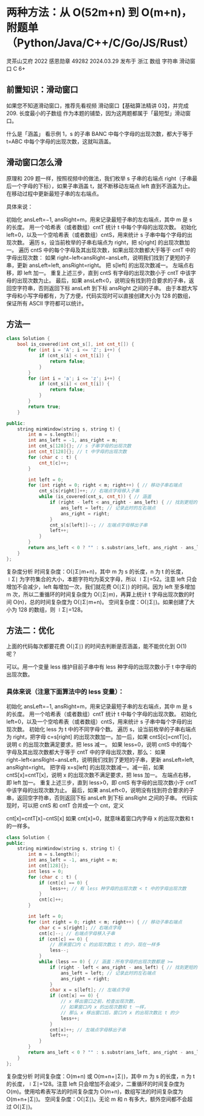 # 两种方法：从 O(52m+n) 到 O(m+n)，附题单（Python/Java/C++/C/Go/JS/Rust）

灵茶山艾府
2022 感恩勋章
49282
2024.03.29
发布于 浙江
数组
字符串
滑动窗口
C
6+
## 前置知识：滑动窗口
如果您不知道滑动窗口，推荐先看视频 滑动窗口【基础算法精讲 03】，并完成 209. 长度最小的子数组 作为本题的铺垫，因为这两题都属于「最短型」滑动窗口。

什么是「涵盖」
看示例 1，s 的子串 BANC 中每个字母的出现次数，都大于等于 t=ABC 中每个字母的出现次数，这就叫涵盖。

## 滑动窗口怎么滑
原理和 209 题一样，按照视频中的做法，我们枚举 s 子串的右端点 right（子串最后一个字母的下标），如果子串涵盖 t，就不断移动左端点 left 直到不涵盖为止。在移动过程中更新最短子串的左右端点。

具体来说：

初始化 ansLeft=−1, ansRight=m，用来记录最短子串的左右端点，其中 m 是 s 的长度。
用一个哈希表（或者数组）cntT 统计 t 中每个字母的出现次数。
初始化 left=0，以及一个空哈希表（或者数组）cntS，用来统计 s 子串中每个字母的出现次数。
遍历 s，设当前枚举的子串右端点为 right，把 s[right] 的出现次数加一。
遍历 cntS 中的每个字母及其出现次数，如果出现次数都大于等于 cntT 中的字母出现次数：
如果 right−left<ansRight−ansLeft，说明我们找到了更短的子串，更新 ansLeft=left, ansRight=right。
把 s[left] 的出现次数减一。
左端点右移，即 left 加一。
重复上述三步，直到 cntS 有字母的出现次数小于 cntT 中该字母的出现次数为止。
最后，如果 ansLeft<0，说明没有找到符合要求的子串，返回空字符串，否则返回下标 ansLeft 到下标 ansRight 之间的子串。
由于本题大写字母和小写字母都有，为了方便，代码实现时可以直接创建大小为 128 的数组，保证所有 ASCII 字符都可以统计。

## 方法一
```cpp
class Solution {
    bool is_covered(int cnt_s[], int cnt_t[]) {
        for (int i = 'A'; i <= 'Z'; i++) {
            if (cnt_s[i] < cnt_t[i]) {
                return false;
            }
        }
        for (int i = 'a'; i <= 'z'; i++) {
            if (cnt_s[i] < cnt_t[i]) {
                return false;
            }
        }
        return true;
    }

public:
    string minWindow(string s, string t) {
        int m = s.length();
        int ans_left = -1, ans_right = m;
        int cnt_s[128]{}; // s 子串字母的出现次数
        int cnt_t[128]{}; // t 中字母的出现次数
        for (char c : t) {
            cnt_t[c]++;
        }

        int left = 0;
        for (int right = 0; right < m; right++) { // 移动子串右端点
            cnt_s[s[right]]++; // 右端点字母移入子串
            while (is_covered(cnt_s, cnt_t)) { // 涵盖
                if (right - left < ans_right - ans_left) { // 找到更短的子串
                    ans_left = left; // 记录此时的左右端点
                    ans_right = right;
                }
                cnt_s[s[left]]--; // 左端点字母移出子串
                left++;
            }
        }
        return ans_left < 0 ? "" : s.substr(ans_left, ans_right - ans_left + 1);
    }
};
```
复杂度分析
时间复杂度：O(∣Σ∣m+n)，其中 m 为 s 的长度，n 为 t 的长度，∣Σ∣ 为字符集合的大小，本题字符均为英文字母，所以 ∣Σ∣=52。注意 left 只会增加不会减少，left 每增加一次，我们就花费 O(∣Σ∣) 的时间。因为 left 至多增加 m 次，所以二重循环的时间复杂度为 O(∣Σ∣m)，再算上统计 t 字母出现次数的时间 O(n)，总的时间复杂度为 O(∣Σ∣m+n)。
空间复杂度：O(∣Σ∣)。如果创建了大小为 128 的数组，则 ∣Σ∣=128。
## 方法二：优化
上面的代码每次都要花费 O(∣Σ∣) 的时间去判断是否涵盖，能不能优化到 O(1) 呢？

可以。用一个变量 less 维护目前子串中有 less 种字母的出现次数小于 t 中字母的出现次数。

### 具体来说（注意下面算法中的 less 变量）：

初始化 ansLeft=−1, ansRight=m，用来记录最短子串的左右端点，其中 m 是 s 的长度。
用一个哈希表（或者数组）cntT 统计 t 中每个字母的出现次数。
初始化 left=0，以及一个空哈希表（或者数组）cntS，用来统计 s 子串中每个字母的出现次数。
初始化 less 为 t 中的不同字母个数。
遍历 s，设当前枚举的子串右端点为 right，把字母 c=s[right] 的出现次数加一。加一后，如果 cntS[c]=cntT[c]，说明 c 的出现次数满足要求，把 less 减一。
如果 less=0，说明 cntS 中的每个字母及其出现次数都大于等于 cntT 中的字母出现次数，那么：
如果 right−left<ansRight−ansLeft，说明我们找到了更短的子串，更新 ansLeft=left, ansRight=right。
把字母 x=s[left] 的出现次数减一。减一前，如果 cntS[x]=cntT[x]，说明 x 的出现次数不满足要求，把 less 加一。
左端点右移，即 left 加一。
重复上述三步，直到 less>0，即 cntS 有字母的出现次数小于 cntT 中该字母的出现次数为止。
最后，如果 ansLeft<0，说明没有找到符合要求的子串，返回空字符串，否则返回下标 ansLeft 到下标 ansRight 之间的子串。
代码实现时，可以把 cntS 和 cntT 合并成一个 cnt，定义

cnt[x]=cntT[x]−cntS[x]
如果 cnt[x]=0，就意味着窗口内字母 x 的出现次数和 t 的一样多。
```cpp
class Solution {
public:
    string minWindow(string s, string t) {
        int m = s.length();
        int ans_left = -1, ans_right = m;
        int cnt[128]{};
        int less = 0;
        for (char c : t) {
            if (cnt[c] == 0) {
                less++; // 有 less 种字母的出现次数 < t 中的字母出现次数
            }
            cnt[c]++;
        }

        int left = 0;
        for (int right = 0; right < m; right++) { // 移动子串右端点
            char c = s[right]; // 右端点字母
            cnt[c]--; // 右端点字母移入子串
            if (cnt[c] == 0) {
                // 原来窗口内 c 的出现次数比 t 的少，现在一样多
                less--;
            }
            while (less == 0) { // 涵盖：所有字母的出现次数都是 >=
                if (right - left < ans_right - ans_left) { // 找到更短的子串
                    ans_left = left; // 记录此时的左右端点
                    ans_right = right;
                }
                char x = s[left]; // 左端点字母
                if (cnt[x] == 0) {
                    // x 移出窗口之前，检查出现次数，
                    // 如果窗口内 x 的出现次数和 t 一样，
                    // 那么 x 移出窗口后，窗口内 x 的出现次数比 t 的少
                    less++;
                }
                cnt[x]++; // 左端点字母移出子串
                left++;
            }
        }
        return ans_left < 0 ? "" : s.substr(ans_left, ans_right - ans_left + 1);
    }
};
```
复杂度分析
时间复杂度：O(m+n) 或 O(m+n+∣Σ∣)，其中 m 为 s 的长度，n 为 t 的长度，∣Σ∣=128。注意 left 只会增加不会减少，二重循环的时间复杂度为 O(m)。使用哈希表写法的时间复杂度为 O(m+n)，数组写法的时间复杂度为 O(m+n+∣Σ∣)。
空间复杂度：O(∣Σ∣)。无论 m 和 n 有多大，额外空间都不会超过 O(∣Σ∣)。
